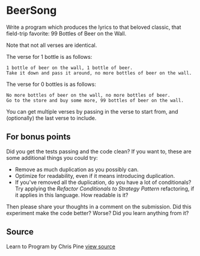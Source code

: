 # BeerSong

Write a program which produces the lyrics to that beloved classic, that field-trip favorite: 99 Bottles of Beer on the Wall.

Note that not all verses are identical.

The verse for 1 bottle is as follows:

```plain
1 bottle of beer on the wall, 1 bottle of beer.
Take it down and pass it around, no more bottles of beer on the wall.
```

The verse for 0 bottles is as follows:

```plain
No more bottles of beer on the wall, no more bottles of beer.
Go to the store and buy some more, 99 bottles of beer on the wall.
```

You can get multiple verses by passing in the verse to start from, and (optionally) the last verse to include.

## For bonus points

Did you get the tests passing and the code clean? If you want to, these are some additional things you could try:

* Remove as much duplication as you possibly can.
* Optimize for readability, even if it means introducing duplication.
* If you've removed all the duplication, do you have a lot of conditionals? Try applying the _Refactor Conditionals to Strategy Pattern_ refactoring, if it applies in this language. How readable is it?

Then please share your thoughts in a comment on the submission. Did this experiment make the code better? Worse? Did you learn anything from it?



## Source

Learn to Program by Chris Pine [view source](http://pine.fm/LearnToProgram/?Chapter=06)